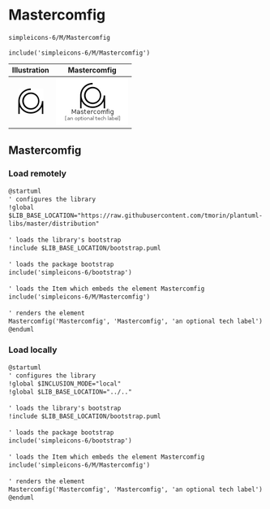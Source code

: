 # Mastercomfig


```text
simpleicons-6/M/Mastercomfig
```

```text
include('simpleicons-6/M/Mastercomfig')
```



| Illustration | Mastercomfig |
| :---: | :---: |
| ![illustration for Illustration](../../simpleicons-6/M/Mastercomfig.png) | ![illustration for Mastercomfig](../../simpleicons-6/M/Mastercomfig.Local.png) |




## Mastercomfig

### Load remotely
```plantuml
@startuml
' configures the library
!global $LIB_BASE_LOCATION="https://raw.githubusercontent.com/tmorin/plantuml-libs/master/distribution"

' loads the library's bootstrap
!include $LIB_BASE_LOCATION/bootstrap.puml

' loads the package bootstrap
include('simpleicons-6/bootstrap')

' loads the Item which embeds the element Mastercomfig
include('simpleicons-6/M/Mastercomfig')

' renders the element
Mastercomfig('Mastercomfig', 'Mastercomfig', 'an optional tech label')
@enduml
```

### Load locally
```plantuml
@startuml
' configures the library
!global $INCLUSION_MODE="local"
!global $LIB_BASE_LOCATION="../.."

' loads the library's bootstrap
!include $LIB_BASE_LOCATION/bootstrap.puml

' loads the package bootstrap
include('simpleicons-6/bootstrap')

' loads the Item which embeds the element Mastercomfig
include('simpleicons-6/M/Mastercomfig')

' renders the element
Mastercomfig('Mastercomfig', 'Mastercomfig', 'an optional tech label')
@enduml
```

